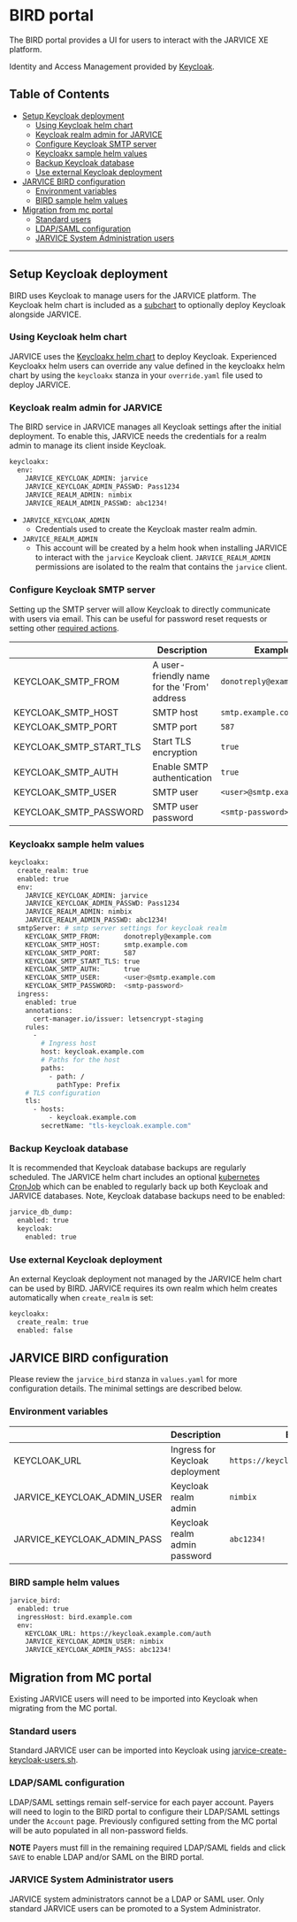 # BIRD portal

The BIRD portal provides a UI for users to interact with the JARVICE XE platform.

Identity and Access Management provided by [Keycloak](https://keycloak.org).

## Table of Contents

* [Setup Keycloak deployment](#setup-keycloak-deployment)
    - [Using Keycloak helm chart](#using-keycloak-helm-chart)
    - [Keycloak realm admin for JARVICE](#keycloak-realm-admin-for-jarvice)
    - [Configure Keycloak SMTP server](#configure-keycloak-smtp-server)
    - [Keycloakx sample helm values](#keycloakx-sample-helm-values)
    - [Backup Keycloak database](#backup-keycloak-database)
    - [Use external Keycloak deployment](#use-external-keycloak-deployment)
* [JARVICE BIRD configuration](#jarvice-bird-configuration)
    - [Environment variables](#environment-variables)
    - [BIRD sample helm values](#bird-sample-helm-values)
* [Migration from mc portal](#migration-from-mc-protal)
    - [Standard users](#standard-users)
    - [LDAP/SAML configuration](#ldapsaml-configuration)
    - [JARVICE System Administration users](#jarvice-system-administration-users)

------------------------------------------------------------------------------

## Setup Keycloak deployment

BIRD uses Keycloak to manage users for the JARVICE platform. The Keycloak helm chart is included as a [subchart](https://helm.sh/docs/chart_template_guide/subcharts_and_globals/) to optionally deploy Keycloak alongside JARVICE.

### Using Keycloak helm chart

JARVICE uses the [Keycloakx helm chart](https://artifacthub.io/packages/helm/codecentric/keycloakx) to deploy Keycloak. Experienced Keycloakx helm users can override any value defined in the keycloakx helm chart by using the `keycloakx` stanza in your `override.yaml` file used to deploy JARVICE.

### Keycloak realm admin for JARVICE

The BIRD service in JARVICE manages all Keycloak settings after the initial deployment. To enable this, JARVICE needs the credentials for a realm admin to manage its client inside Keycloak.

```bash
keycloakx:
  env:
    JARVICE_KEYCLOAK_ADMIN: jarvice
    JARVICE_KEYCLOAK_ADMIN_PASSWD: Pass1234
    JARVICE_REALM_ADMIN: nimbix
    JARVICE_REALM_ADMIN_PASSWD: abc1234!
```

* `JARVICE_KEYCLOAK_ADMIN`
  - Credentials used to create the Keycloak master realm admin.
* `JARVICE_REALM_ADMIN`
  - This account will be created by a helm hook when installing JARVICE to interact with the `jarvice` Keycloak client. `JARVICE_REALM_ADMIN` permissions are isolated to the realm that contains the `jarvice` client.

### Configure Keycloak SMTP server

Setting up the SMTP server will allow Keycloak to directly communicate with users via email. This can be useful for password reset requests or setting other [required actions](https://www.keycloak.org/docs/21.1.1/server_admin/#con-required-actions_server_administration_guide).

|                | Description | Example |
| -------------- | ----------- | ------- |
| KEYCLOAK_SMTP_FROM | A user-friendly name for the 'From' address | `donotreply@example.com` |
| KEYCLOAK_SMTP_HOST | SMTP host | `smtp.example.com` |
| KEYCLOAK_SMTP_PORT | SMTP port | `587` |
| KEYCLOAK_SMTP_START_TLS | Start TLS encryption | `true` |
| KEYCLOAK_SMTP_AUTH | Enable SMTP authentication | `true` |
| KEYCLOAK_SMTP_USER | SMTP user | `<user>@smtp.example.com` |
| KEYCLOAK_SMTP_PASSWORD | SMTP user password | `<smtp-password>` |

### Keycloakx sample helm values

```bash
keycloakx:
  create_realm: true
  enabled: true
  env:
    JARVICE_KEYCLOAK_ADMIN: jarvice
    JARVICE_KEYCLOAK_ADMIN_PASSWD: Pass1234
    JARVICE_REALM_ADMIN: nimbix
    JARVICE_REALM_ADMIN_PASSWD: abc1234!
  smtpServer: # smtp server settings for keycloak realm
    KEYCLOAK_SMTP_FROM:      donotreply@example.com
    KEYCLOAK_SMTP_HOST:      smtp.example.com
    KEYCLOAK_SMTP_PORT:      587
    KEYCLOAK_SMTP_START_TLS: true
    KEYCLOAK_SMTP_AUTH:      true
    KEYCLOAK_SMTP_USER:      <user>@smtp.example.com
    KEYCLOAK_SMTP_PASSWORD:  <smtp-password>
  ingress:
    enabled: true
    annotations:
      cert-manager.io/issuer: letsencrypt-staging
    rules:
      -
        # Ingress host
        host: keycloak.example.com
        # Paths for the host
        paths:
          - path: /
            pathType: Prefix
    # TLS configuration
    tls:
      - hosts:
          - keycloak.example.com
        secretName: "tls-keycloak.example.com"
```

### Backup Keycloak database

It is recommended that Keycloak database backups are regularly scheduled. The JARVICE helm chart includes an optional [kubernetes CronJob](./README.md#set-up-database-backups) which can be enabled to regularly back up both Keycloak and JARVICE databases. Note, Keycloak database backups need to be enabled:

```bash
jarvice_db_dump:
  enabled: true
  keycloak:
    enabled: true
```

### Use external Keycloak deployment

An external Keycloak deployment not managed by the JARVICE helm chart can be used by BIRD. JARVICE requires its own realm which helm creates automatically when `create_realm` is set:

```bash
keycloakx:
  create_realm: true
  enabled: false
```

## JARVICE BIRD configuration

Please review the `jarvice_bird` stanza in `values.yaml` for more configuration details. The minimal settings are described below.

### Environment variables

|                  | Description  | Example  |
| ---------------- | ------------ | -------- |
| KEYCLOAK_URL     | Ingress for Keycloak deployment | `https://keycloak.example.com/auth` |
| JARVICE_KEYCLOAK_ADMIN_USER | Keycloak realm admin | `nimbix` |
| JARVICE_KEYCLOAK_ADMIN_PASS | Keycloak realm admin password | `abc1234!` |

### BIRD sample helm values

```bash
jarvice_bird:
  enabled: true
  ingressHost: bird.example.com
  env:
    KEYCLOAK_URL: https://keycloak.example.com/auth
    JARVICE_KEYCLOAK_ADMIN_USER: nimbix
    JARVICE_KEYCLOAK_ADMIN_PASS: abc1234!
```

## Migration from MC portal

Existing JARVICE users will need to be imported into Keycloak when migrating from the MC portal.

### Standard users

Standard JARVICE user can be imported into Keycloak using [jarvice-create-keycloak-users.sh](https://github.com/nimbix/jarvice-create-keycloak-users).

### LDAP/SAML configuration

LDAP/SAML settings remain self-service for each payer account. Payers will need to login to the BIRD portal to configure their LDAP/SAML settings under the `Account` page. Previously configured setting from the MC portal will be auto populated in all non-password fields.

**NOTE**  Payers must fill in the remaining required LDAP/SAML fields and click `SAVE` to enable LDAP and/or SAML on the BIRD portal.

### JARVICE System Administrator users

JARVICE system administrators cannot be a LDAP or SAML user. Only standard JARVICE users can be promoted to a System Administrator.
